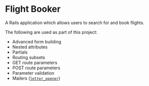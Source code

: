 # Flight Booker

A Rails application which allows users to search for and book flights.

The following are used as part of this project:
* Advanced form building
* Nested attributes
* Partials
* Routing subsets
* GET route parameters
* POST route parameters
* Parameter validation
* Mailers ([`letter_opener`](https://github.com/ryanb/letter_opener))

